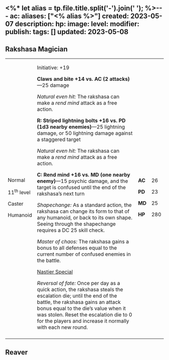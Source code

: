 <%* let alias = tp.file.title.split('-').join(' '); %>---
ac: 
aliases: ["<% alias %>"]
created: 2023-05-07
description: 
hp: 
image: 
level: 
modifier: 
publish: 
tags: []
updated: 2023-05-08
---

## Rakshasa Magician

<table>
<colgroup>
<col style="width: 16%" />
<col style="width: 71%" />
<col style="width: 5%" />
<col style="width: 6%" />
</colgroup>
<tbody>
<tr class="odd">
<td><p>Normal</p>
<p>11<sup>th</sup> level</p>
<p>Caster</p>
<p>Humanoid</p></td>
<td><p>Initiative: +19</p>
<p><strong>Claws and bite +14 vs. AC (2 attacks)</strong>—25 damage</p>
<p><em>Natural even hit:</em> The rakshasa can make a <em>rend mind</em>
attack as a free action.</p>
<p><strong>R: Striped lightning bolts +16 vs. PD (1d3 nearby
enemies)</strong>—25 lightning damage, or 50 lightning damage against a
staggered target</p>
<p><em>Natural even hit:</em> The rakshasa can make a <em>rend mind</em>
attack as a free action.</p>
<p><strong>C: Rend mind +16 vs. MD (one nearby enemy)</strong>—15
psychic damage, and the target is confused until the end of the
rakshasa’s next turn</p>
<p><em>Shapechange:</em> As a standard action, the rakshasa can change
its form to that of any humanoid, or back to its own shape. Seeing
through the shapechange requires a DC 25 skill check.</p>
<p><em>Master of chaos:</em> The rakshasa gains a bonus to all defenses
equal to the current number of confused enemies in the battle.</p>
<p><u>Nastier Special</u></p>
<p><em>Reversal of fate:</em> Once per day as a quick action, the
rakshasa steals the escalation die; until the end of the battle, the
rakshasa gains an attack bonus equal to the die’s value when it was
stolen. Reset the escalation die to 0 for the players and increase it
normally with each new round.</p></td>
<td><p><strong>AC</strong></p>
<p><strong>PD</strong></p>
<p><strong>MD</strong></p>
<p><strong>HP</strong></p></td>
<td><p>26</p>
<p>23</p>
<p>25</p>
<p>280</p></td>
</tr>
<tr class="even">
<td></td>
<td></td>
<td></td>
<td></td>
</tr>
</tbody>
</table>

## Reaver
